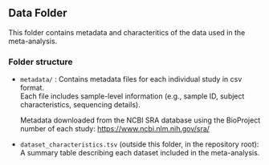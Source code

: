 
## Data Folder

This folder contains metadata and characteritics of the data used in the meta-analysis.

### Folder structure

- `metadata/` : Contains metadata files for each individual study in csv format.  
  Each file includes sample-level information (e.g., sample ID, subject characteristics, sequencing details).

  Metadata downloaded from the NCBI SRA database using the BioProject number of each study: https://www.ncbi.nlm.nih.gov/sra/ 


- `dataset_characteristics.tsv` (outside this folder, in the repository root):  
  A summary table describing each dataset included in the meta-analysis.
